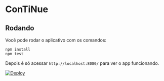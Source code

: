 # ConTiNue

## Rodando

Você pode rodar o aplicativo com os comandos:

```
npm install
npm test
```

Depois é só acessar ``http://localhost:8080/`` para ver o app funcionando.

[![Deploy](https://www.herokucdn.com/deploy/button.svg)](https://heroku.com/deploy?template=https://github.com/johncurcio/ConTiNue/tree/master/src)
